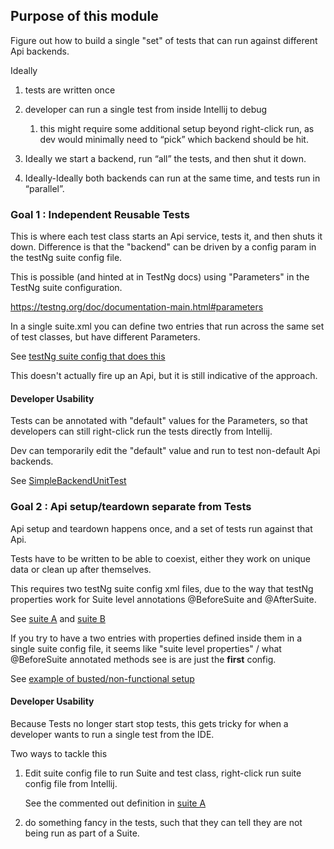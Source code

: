 ## Purpose of this module

Figure out how to build a single "set" of tests that can run against different Api backends.

Ideally
    
1. tests are written once
1. developer can run a single test from inside Intellij to debug
   
   1. this might require some additional setup beyond right-click run, as dev would minimally 
   need to “pick” which backend should be hit.

1. Ideally we start a backend, run “all” the tests, and then shut it down.
1. Ideally-Ideally both backends can run at the same time, and tests run in “parallel”.

### Goal 1 : Independent Reusable Tests

This is where each test class starts an Api service, tests it, and then shuts it down. 
Difference is that the "backend" can be driven by a config param in the testNg suite config file.

This is possible (and hinted at in TestNg docs) using "Parameters" in the TestNg suite
configuration.

https://testng.org/doc/documentation-main.html#parameters

In a single suite.xml you can define two <test> entries that run across the same set of 
test classes, but have different Parameters.

See [testNg suite config that does this](testSuites/backend-unit-testSuite.xml)

This doesn't actually fire up an Api, but it is still indicative of the approach.


#### Developer Usability

Tests can be annotated with "default" values for the Parameters, so that developers 
can still right-click run the tests directly from Intellij.

Dev can temporarily edit the "default" value and run to test non-default Api backends.

See [SimpleBackendUnitTest](src/test/java/org/kikkoman/parity/unit/SimpleBackendUnitTest.java)

### Goal 2 : Api setup/teardown separate from Tests

Api setup and teardown happens once, and a set of tests run against that Api.

Tests have to be written to be able to coexist, either they work on unique data or clean up after 
themselves.

This requires two testNg suite config xml files, due to the way that testNg properties work for 
Suite level annotations @BeforeSuite and @AfterSuite.

See [suite A](testSuites/backend-A-integration-testSuite.xml) and [suite B](testSuites/backend-B-integration-testSuite.xml)

If you try to have a two <test> entries with properties defined inside them in a single suite 
config file, it seems like "suite level properties" / what @BeforeSuite annotated methods see
is are just the **first** <test> config.

See [example of busted/non-functional setup](testSuites/non-functional-integration-testSuite.xml)

#### Developer Usability

Because Tests no longer start stop tests, this gets tricky for when a developer wants to run
a single test from the IDE.

Two ways to tackle this
1) Edit suite config file to run Suite and test class, right-click run suite config file from Intellij.
   
   See the commented out <classes> definition in [suite A](testSuites/backend-A-integration-testSuite.xml) 
   
2) do something fancy in the tests, such that they can tell they are not being run as part of a Suite.

   